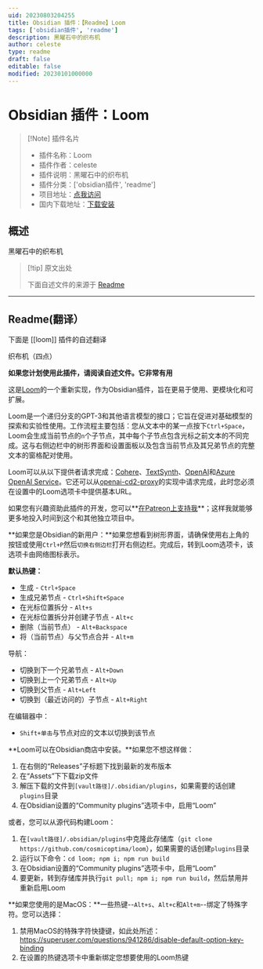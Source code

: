```yaml
---
uid: 20230803204255
title: Obsidian 插件：【Readme】Loom
tags: ['obsidian插件', 'readme']
description: 黑曜石中的织布机
author: celeste
type: readme
draft: false
editable: false
modified: 20230101000000
---
```


# Obsidian 插件：Loom

> [!Note] 插件名片
> - 插件名称：Loom
> - 插件作者：celeste
> - 插件说明：黑曜石中的织布机
> - 插件分类：['obsidian插件', 'readme']
> - 项目地址：[点我访问](https://github.com/cosmicoptima/loom)
> - 国内下载地址：[下载安装](https://pkmer.cn/products/plugin/pluginMarket/?loom)

## 概述

黑曜石中的织布机



> [!tip] 原文出处
> 
>下面自述文件的来源于 [Readme](https://ghproxy.net/https://raw.githubusercontent.com/cosmicoptima/loom/master/README.md)
> 

---

## Readme(翻译）

下面是 [[loom]] 插件的自述翻译


织布机（四点）

**如果您计划使用此插件，请阅读自述文件。它非常有用**

这是[Loom](https://github.com/socketteer/loom)的一个重新实现，作为Obsidian插件，旨在更易于使用、更模块化和可扩展。

Loom是一个递归分支的GPT-3和其他语言模型的接口；它旨在促进对基础模型的探索和实验性使用。工作流程主要包括：您从文本中的某一点按下`Ctrl+Space`，Loom会生成当前节点的`n`个子节点，其中每个子节点包含光标之前文本的不同完成。这与右侧边栏中的树形界面和设置面板以及包含当前节点及其兄弟节点的完整文本的窗格配对使用。

Loom可以从以下提供者请求完成：[Cohere](https://docs.cohere.ai/docs)、[TextSynth](https://textsynth.com/documentation.html)、[OpenAI](https://platform.openai.com/docs/introduction)和[Azure OpenAI Service](https://learn.microsoft.com/en-us/azure/ai-services/openai)。它还可以从[openai-cd2-proxy](https://github.com/cosmicoptima/openai-cd2-proxy)的实现中请求完成，此时您必须在设置中的Loom选项卡中提供基本URL。

如果您有兴趣资助此插件的开发，您可以**[在Patreon上支持我](https://patreon.com/parafactual)**；这样我就能够更多地投入时间到这个和其他独立项目中。

**如果您是Obsidian的新用户：**如果您想看到树形界面，请确保使用右上角的按钮或使用`Ctrl+P`然后`切换右侧边栏`打开右侧边栏。完成后，转到Loom选项卡，该选项卡由网络图标表示。

**默认热键：**

- 生成 - `Ctrl+Space`
- 生成兄弟节点 - `Ctrl+Shift+Space`
- 在光标位置拆分 - `Alt+s`
- 在光标位置拆分并创建子节点 - `Alt+c`
- 删除（当前节点） - `Alt+Backspace`
- 将（当前节点）与父节点合并 - `Alt+m`

导航：
- 切换到下一个兄弟节点 - `Alt+Down`
- 切换到上一个兄弟节点 - `Alt+Up`
- 切换到父节点 - `Alt+Left`
- 切换到（最近访问的）子节点 - `Alt+Right`

在编辑器中：
- `Shift+单击`与节点对应的文本以切换到该节点

**Loom可以在Obsidian商店中安装。**如果您不想这样做：

1. 在右侧的“Releases”子标题下找到最新的发布版本
2. 在“Assets”下下载zip文件
3. 解压下载的文件到`[vault路径]/.obsidian/plugins`，如果需要的话创建`plugins`目录
4. 在Obsidian设置的“Community plugins”选项卡中，启用“Loom”

或者，您可以从源代码构建Loom：

1. 在`[vault路径]/.obsidian/plugins`中克隆此存储库（`git clone https://github.com/cosmicoptima/loom`），如果需要的话创建`plugins`目录
2. 运行以下命令：`cd loom; npm i; npm run build`
3. 在Obsidian设置的“Community plugins”选项卡中，启用“Loom”
4. 要更新，转到存储库并执行`git pull; npm i; npm run build`，然后禁用并重新启用Loom

**如果您使用的是MacOS：**一些热键--`Alt+s`、`Alt+c`和`Alt+m`--绑定了特殊字符。您可以选择：

1. 禁用MacOS的特殊字符快捷键，如此处所述：https://superuser.com/questions/941286/disable-default-option-key-binding
2. 在设置的热键选项卡中重新绑定您想要使用的Loom热键



